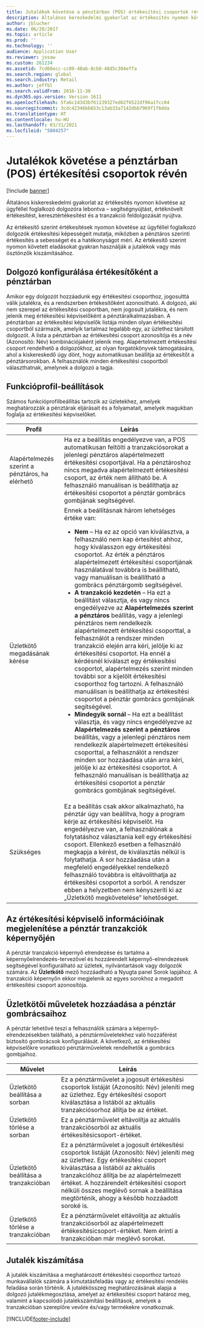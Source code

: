 ```yaml
---
title: Jutalékok követése a pénztárban (POS) értékesítési csoportok révén
description: Általános kereskedelmi gyakorlat az értékesítés nyomon követése az ügyféllel foglalkozó dolgozóra lebontva – segítségnyújtást, értéknövelt értékesítést, keresztértékesítést és a tranzakció feldolgozását nyújtva.
author: jblucher
ms.date: 06/20/2017
ms.topic: article
ms.prod: ''
ms.technology: ''
audience: Application User
ms.reviewer: josaw
ms.custom: 261234
ms.assetid: 7cd68ecc-cc09-48ab-8cb8-48d5c304effa
ms.search.region: global
ms.search.industry: Retail
ms.author: jeffbl
ms.search.validFrom: 2016-11-30
ms.dyn365.ops.version: Version 1611
ms.openlocfilehash: 5fa6c143d3bf61139327ed62f6522df96a1fcc04
ms.sourcegitcommit: 3cdc42346bb653c13ab33a7142dbb7969f1f6dda
ms.translationtype: HT
ms.contentlocale: hu-HU
ms.lasthandoff: 03/31/2021
ms.locfileid: "5804257"
---
```

# <a name="track-commissions-in-the-point-of-sale-pos-by-using-sales-groups"></a>Jutalékok követése a pénztárban (POS) értékesítési csoportok révén

[!include [banner](includes/banner.md)]

Általános kiskereskedelmi gyakorlat az értékesítés nyomon követése az ügyféllel foglalkozó dolgozóra lebontva – segítségnyújtást, értéknövelt értékesítést, keresztértékesítést és a tranzakció feldolgozását nyújtva.

Az értékesítő szerint értékesítések nyomon követése az ügyféllel foglalkozó dolgozók értékesítési képességeit mutatja, miközben a pénztáros szerinti értékesítés a sebességet és a hatékonyságot méri. Az értékesítő szerint nyomon követett eladásokat gyakran használják a jutalékok vagy más ösztönzők kiszámításához.

## <a name="configuring-a-worker-to-be-a-sales-representative-in-pos"></a>Dolgozó konfigurálása értékesítőként a pénztárban

Amikor egy dolgozót hozzáadunk egy értékesítési csoporthoz, jogosulttá válik jutalékra, és a rendszerben értékesítőként azonosítható. A dolgozó, aki nem szerepel az értékesítési csoportban, nem jogosult jutalékra, és nem jelenik meg értékesítési képviselőként a pénztáralkalmazásban. A pénztárban az értékesítési képviselők listája minden olyan értékesítési csoportból származik, amelyik tartalmaz legalább egy, az üzlethez társított dolgozót. A lista a pénztárban az értékesítési csoport azonosítója és a név (Azonosító: Név) kombinációjaként jelenik meg. Alapértelmezett értékesítési csoport rendelhető a dolgozókhoz, az olyan forgatókönyvek támogatására, ahol a kiskereskedő úgy dönt, hogy automatikusan beállítja az értékesítőt a pénztársorokban. A felhasználók minden értékesítési csoportból választhatnak, amelynek a dolgozó a tagja.

## <a name="functionality-profile-settings"></a>Funkcióprofil-beállítások

Számos funkcióprofilbeállítás tartozik az üzletekhez, amelyek meghatározzák a pénztárak eljárásait és a folyamatait, amelyek magukban foglalja az értékesítési képviselőket.

<table>
<thead>
<tr>
<th>Profil</th>
<th>Leírás</th>
</tr>
</thead>
<tbody>
<tr>
<td>Alapértelmezés szerint a pénztáros, ha elérhető</td>
<td>Ha ez a beállítás engedélyezve van, a POS automatikusan feltölti a tranzakciósorokat a jelenlegi pénztáros alapértelmezett értékesítési csoportjával. Ha a pénztároshoz nincs megadva alapértelmezett értékesítési csoport, az érték nem állítható be. A felhasználó manuálisan is beállíthatja az értékesítési csoportot a pénztár gombrács gombjának segítségével.</td>
</tr>
<tr>
<td>Üzletkötő megadásának kérése</td>
<td>Ennek a beállításnak három lehetséges értéke van:
<ul>
<li><strong>Nem</strong> – Ha ez az opció van kiválasztva, a felhasználó nem kap értesítést ahhoz, hogy kiválasszon egy értékesítési csoportot. Az érték a pénztáros alapértelmezett értékesítési csoportjának használatával továbbra is beállítható, vagy manuálisan is beállítható a gombrács pénztárgomb segítségével.</li>
<li><strong>A tranzakció kezdetén</strong> – Ha ezt a beállítást választja, és vagy nincs engedélyezve az <strong>Alapértelmezés szerint a pénztáros</strong> beállítás, vagy a jelenlegi pénztáros nem rendelkezik alapértelmezett értékesítési csoporttal, a felhasználót a rendszer minden tranzakció elején arra kéri, jelölje ki az értékesítési csoportot. Ha ennél a kérdésnél kiválaszt egy értékesítési csoportot, alapértelmezés szerint minden további sor a kijelölt értékesítési csoporthoz fog tartozni. A felhasználó manuálisan is beállíthatja az értékesítési csoportot a pénztár gombrács gombjának segítségével.</li>
<li><strong>Mindegyik sornál</strong> – Ha ezt a beállítást választja, és vagy nincs engedélyezve az <strong>Alapértelmezés szerint a pénztáros</strong> beállítás, vagy a jelenlegi pénztáros nem rendelkezik alapértelmezett értékesítési csoporttal, a felhasználót a rendszer minden sor hozzáadása után arra kéri, jelölje ki az értékesítési csoportot. A felhasználó manuálisan is beállíthatja az értékesítési csoportot a pénztár gombrács gombjának segítségével.</li>
</ul>
</td>
</tr>
<tr>
<td>Szükséges</td>
<td>Ez a beállítás csak akkor alkalmazható, ha pénztár úgy van beállítva, hogy a program kérje az értékesítési képviselőt. Ha engedélyezve van, a felhasználónak a folytatáshoz választania kell egy értékesítési csoport. Ellenkező esetben a felhasználó megkapja a kérést, de kiválasztás nélkül is folytathatja. A sor hozzáadása után a megfelelő engedélyekkel rendelkező felhasználó továbbra is eltávolíthatja az értékesítési csoportot a sorból. A rendszer ebben a helyzetben nem kényszeríti ki az „Üzletkötő megkövetelése” lehetőséget.</td>
</tr>
</tbody>
</table>

## <a name="displaying-the-sales-representative-information-on-the-pos-transactions-screen"></a>Az értékesítési képviselő információinak megjelenítése a pénztár tranzakciók képernyőjén

A pénztár tranzakció képernyő elrendezése és tartalma a képernyőelrendezés-tervezővel és hozzárendelt képernyő-elrendezések segítségével konfigurálható az üzletek, nyilvántartások vagy dolgozók számára. Az **Üzletkötő** mező hozzáadható a Nyugta panel Sorok lapjához.  A tranzakció képernyőn ekkor megjelenik az egyes sorokhoz a megadott értékesítési csoport azonosítója.

## <a name="adding-sales-representative-operations-to-pos-button-grids"></a>Üzletkötői műveletek hozzáadása a pénztár gombrácsaihoz

A pénztár lehetővé teszi a felhasználók számára a képernyő-elrendezésekben található, a pénztárműveletekhez való hozzáférést biztosító gombrácsok konfigurálását. A következő, az értékesítési képviselőkre vonatkozó pénztárműveletek rendelhetők a gombrács gombjaihoz.

| Művelet                                 | Leírás |
|-------------------------------------------|-------------|
| Üzletkötő beállítása a sorban          | Ez a pénztárművelet a jogosult értékesítési csoportok listáját (Azonosító: Név) jeleníti meg az üzlethez. Egy értékesítési csoport kiválasztása a listából az aktuális tranzakciósorhoz állítja be az értéket. |
| Üzletkötő törlése a sorban        | Ez a pénztárművelet eltávolítja az aktuális tranzakciósorból az aktuális értékesítésicsoport-értéket. |
| Üzletkötő beállítása a tranzakcióban   | Ez a pénztárművelet a jogosult értékesítési csoportok listáját (Azonosító: Név) jeleníti meg az üzlethez. Egy értékesítési csoport kiválasztása a listából az aktuális tranzakcióhoz állítja be az alapértelmezett értéket. A hozzárendelt értékesítési csoport nélküli összes meglévő sornak a beállítása megtörténik, ahogy a később hozzáadott soroké is. |
| Üzletkötő törlése a tranzakcióban | Ez a pénztárművelet eltávolítja az aktuális tranzakciósorból az alapértelmezett értékesítésicsoport-értéket. Nem érinti a tranzakcióban már meglévő sorokat. |

## <a name="calculating-commissions"></a>Jutalék kiszámítása

A jutalék kiszámítása a meghatározott értékesítési csoporthoz tartozó munkavállalók számára a kimutatásfeladás vagy az értékesítési rendelés feladása során történik. A jutalékösszeg meghatározásának alapja a dolgozó jutalékmegosztása, amelyet az értékesítési csoport határoz meg, valamint a kapcsolódó jutalékszámítási beállítások, amelyek a tranzakcióban szereplőre vevőre és/vagy termékekre vonatkoznak.


[!INCLUDE[footer-include](../includes/footer-banner.md)]